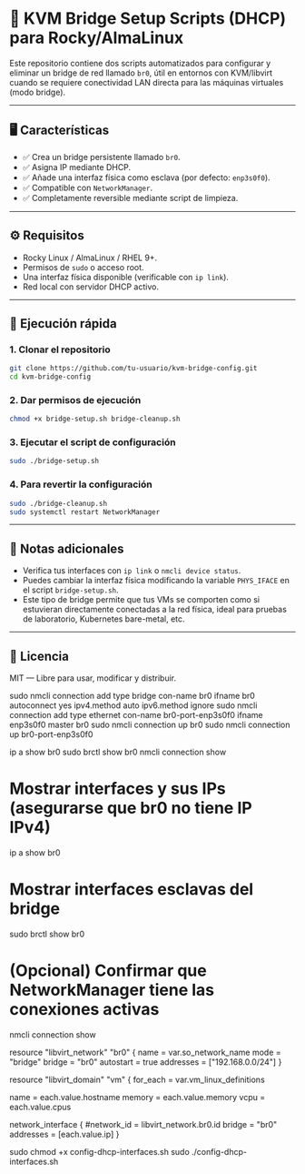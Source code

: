 # 🔧 KVM Bridge Setup Scripts (DHCP) para Rocky/AlmaLinux

Este repositorio contiene dos scripts automatizados para configurar y eliminar un bridge de red llamado `br0`, útil en entornos con KVM/libvirt cuando se requiere conectividad LAN directa para las máquinas virtuales (modo bridge).

---

## 🖥️ Características

* ✅ Crea un bridge persistente llamado `br0`.
* ✅ Asigna IP mediante DHCP.
* ✅ Añade una interfaz física como esclava (por defecto: `enp3s0f0`).
* ✅ Compatible con `NetworkManager`.
* ✅ Completamente reversible mediante script de limpieza.

---

## ⚙️ Requisitos

* Rocky Linux / AlmaLinux / RHEL 9+.
* Permisos de `sudo` o acceso root.
* Una interfaz física disponible (verificable con `ip link`).
* Red local con servidor DHCP activo.

---

## 🚀 Ejecución rápida

### 1. Clonar el repositorio

```bash
git clone https://github.com/tu-usuario/kvm-bridge-config.git
cd kvm-bridge-config
```

### 2. Dar permisos de ejecución

```bash
chmod +x bridge-setup.sh bridge-cleanup.sh
```

### 3. Ejecutar el script de configuración

```bash
sudo ./bridge-setup.sh
```

### 4. Para revertir la configuración

```bash
sudo ./bridge-cleanup.sh
sudo systemctl restart NetworkManager
```

---

## 📍 Notas adicionales

* Verifica tus interfaces con `ip link` o `nmcli device status`.
* Puedes cambiar la interfaz física modificando la variable `PHYS_IFACE` en el script `bridge-setup.sh`.
* Este tipo de bridge permite que tus VMs se comporten como si estuvieran directamente conectadas a la red física, ideal para pruebas de laboratorio, Kubernetes bare-metal, etc.

---

## 📜 Licencia

MIT — Libre para usar, modificar y distribuir.



sudo nmcli connection add type bridge con-name br0 ifname br0 autoconnect yes ipv4.method auto ipv6.method ignore
sudo nmcli connection add type ethernet con-name br0-port-enp3s0f0 ifname enp3s0f0 master br0
sudo nmcli connection up br0
sudo nmcli connection up br0-port-enp3s0f0


ip a show br0
sudo brctl show br0
nmcli connection show



# Mostrar interfaces y sus IPs (asegurarse que br0 no tiene IP IPv4)
ip a show br0

# Mostrar interfaces esclavas del bridge
sudo brctl show br0

# (Opcional) Confirmar que NetworkManager tiene las conexiones activas
nmcli connection show

resource "libvirt_network" "br0" {
  name      = var.so_network_name
  mode      = "bridge"
  bridge    = "br0"
  autostart = true
  addresses = ["192.168.0.0/24"]
}



resource "libvirt_domain" "vm" {
  for_each = var.vm_linux_definitions

  name   = each.value.hostname
  memory = each.value.memory
  vcpu   = each.value.cpus

  network_interface {
    #network_id = libvirt_network.br0.id
    bridge     = "br0"
    addresses  = [each.value.ip]
  }



sudo chmod +x config-dhcp-interfaces.sh
sudo ./config-dhcp-interfaces.sh

